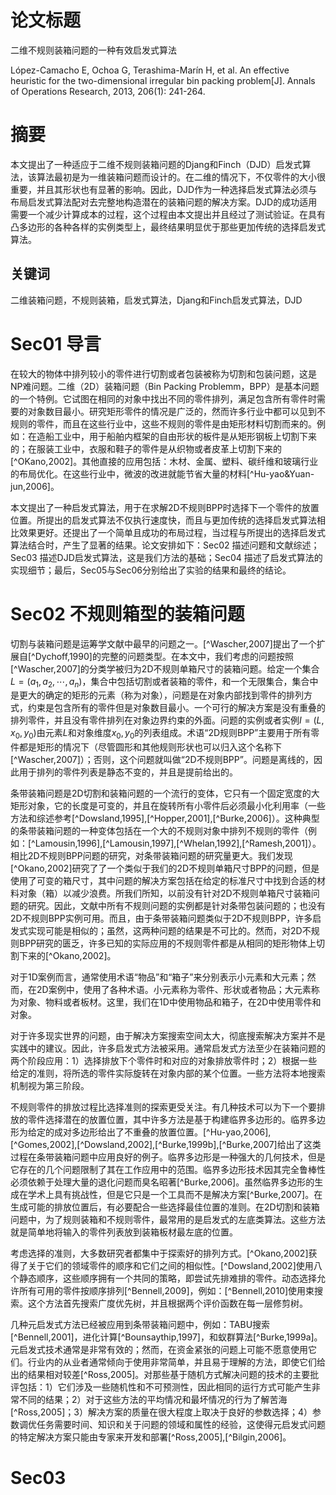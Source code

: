 # 论文标题

二维不规则装箱问题的一种有效启发式算法

López-Camacho E, Ochoa G, Terashima-Marín H, et al. An effective heuristic for the two-dimensional irregular bin packing problem[J]. Annals of Operations Research, 2013, 206(1): 241-264.

# 摘要

本文提出了一种适应于二维不规则装箱问题的Djang和Finch（DJD）启发式算法，该算法最初是为一维装箱问题而设计的。在二维的情况下，不仅零件的大小很重要，并且其形状也有显著的影响。因此，DJD作为一种选择启发式算法必须与布局启发式算法配对去完整地构造潜在的装箱问题的解决方案。DJD的成功适用需要一个减少计算成本的过程，这个过程由本文提出并且经过了测试验证。在具有凸多边形的各种各样的实例类型上，最终结果明显优于那些更加传统的选择启发式算法。

## 关键词

二维装箱问题，不规则装箱，启发式算法，Djang和Finch启发式算法，DJD

# Sec01 导言

在较大的物体中排列较小的零件进行切割或者包装被称为切割和包装问题，这是NP难问题。二维（2D）装箱问题（Bin Packing Problemm，BPP）是基本问题的一个特例。它试图在相同的对象中找出不同的零件排列，满足包含所有零件时需要的对象数目最小。研究矩形零件的情况是广泛的，然而许多行业中都可以见到不规则的零件，而且在这些行业中，这些不规则的零件是由矩形材料切割而来的。例如：在造船工业中，用于船舶内框架的自由形状的板件是从矩形钢板上切割下来的；在服装工业中，衣服和鞋子的零件是从织物或者皮革上切割下来的[^OKano,2002]。其他直接的应用包括：木材、金属、塑料、碳纤维和玻璃行业的布局优化。在这些行业中，微波的改进就能节省大量的材料[^Hu-yao&Yuan-jun,2006]。

本文提出了一种启发式算法，用于在求解2D不规则BPP时选择下一个零件的放置位置。所提出的启发式算法不仅执行速度快，而且与更加传统的选择启发式算法相比效果更好。还提出了一个简单且成功的布局过程，当过程与所提出的选择启发式算法结合时，产生了显著的结果。论文安排如下：Sec02 描述问题和文献综述；Sec03 描述DJD启发式算法，这是我们方法的基础；Sec04 描述了启发式算法的实现细节；最后，Sec05与Sec06分别给出了实验的结果和最终的结论。

# Sec02 不规则箱型的装箱问题

切割与装箱问题是运筹学文献中最早的问题之一。[^Wascher,2007]提出了一个扩展自[^Dychoff,1990]的完整的问题类型。在本文中，我们考虑的问题按照[^Wascher,2007]的分类学被归为2D不规则单箱尺寸的装箱问题。给定一个集合$L=(a_1,a_2,\cdots,a_n)$，集合中包括切割或者装箱的零件，和一个无限集合，集合中是更大的确定的矩形的元素（称为对象），问题是在对象内部找到零件的排列方式，约束是包含所有的零件但是对象数目最小。一个可行的解决方案是没有重叠的排列零件，并且没有零件排列在对象边界约束的外面。问题的实例或者实例$I=(L,x_0,y_0)$由元素$L$和对象维度$x_0,y_0$的列表组成。术语“2D规则BPP”主要用于所有零件都是矩形的情况下（尽管圆形和其他规则形状也可以归入这个名称下[^Wascher,2007]）；否则，这个问题就叫做“2D不规则BPP”。问题是离线的，因此用于排列的零件列表是静态不变的，并且是提前给出的。

条带装箱问题是2D切割和装箱问题的一个流行的变体，它只有一个固定宽度的大矩形对象，它的长度是可变的，并且在旋转所有小零件后必须最小化利用率（一些方法和综述参考[^Dowsland,1995],[^Hopper,2001],[^Burke,2006]）。这种典型的条带装箱问题的一种变体包括在一个大的不规则对象中排列不规则的零件（例如：[^Lamousin,1996],[^Lamousin,1997],[^Whelan,1992],[^Ramesh,2001]）。相比2D不规则BPP问题的研究，对条带装箱问题的研究量更大。我们发现[^Okano,2002]研究了了一个类似于我们的2D不规则单箱尺寸BPP的问题，但是使用了可变的箱尺寸，其中问题的解决方案包括在给定的标准尺寸中找到合适的材料对象（箱）以减少浪费。所我们所知，以前没有针对2D不规则单箱尺寸装箱问题的研究。因此，文献中所有不规则问题的实例都是针对条带包装问题的；也没有2D不规则BPP实例可用。而且，由于条带装箱问题类似于2D不规则BPP，许多启发式实现可能是相似的；虽然，这两种问题的结果是不可比的。然而，对2D不规则BPP研究的匮乏，许多已知的实际应用的不规则零件都是从相同的矩形物体上切割下来的[^Okano,2002]。

对于1D案例而言，通常使用术语“物品”和“箱子”来分别表示小元素和大元素；然而，在2D案例中，使用了各种术语。小元素称为零件、形状或者物品；大元素称为对象、物料或者板材。这里，我们在1D中使用物品和箱子，在2D中使用零件和对象。

对于许多现实世界的问题，由于解决方案搜索空间太大，彻底搜索解决方案并不是实践中的建议。因此，许多启发式方法被采用。通常启发式方法至少在装箱问题的两个阶段应用：1）选择排放下个零件时和对应的对象排放零件时；2）根据一些给定的准则，将所选的零件实际旋转在对象内部的某个位置。一些方法将本地搜索机制视为第三阶段。

不规则零件的排放过程比选择准则的探索更受关注。有几种技术可以为下一个要排放的零件选择潜在的放置位置，其中许多方法是基于构建临界多边形的。临界多边形为给定的成对多边形给出了不重叠的放置位置。[^Hu-yao,2006],[^Gomes,2002],[^Dowsland,2002],[^Burke,1999b],[^Burke,2007]给出了这类过程在条带装箱问题中应用良好的例子。临界多边形是一种强大的几何技术，但是它存在的几个问题限制了其在工作应用中的范围。临界多边形技术因其完全鲁棒性必须依赖于处理大量的退化问题而臭名昭著[^Burke,2006]。虽然临界多边形的生成在学术上具有挑战性，但是它只是一个工具而不是解决方案[^Burke,2007]。在生成可能的排放位置后，有必要配合一些选择最佳位置的准则。在2D切割和装箱问题中，为了规则装箱和不规则零件，最常用的是启发式的左底类算法。这些方法就是简单地将输入的零件列表放到装箱板材最左底的位置。

考虑选择的准则，大多数研究者都集中于探索好的排列方式。[^Okano,2002]获得了关于它们的领域零件的顺序和它们之间的相似性。[^Dowsland,2002]使用八个静态顺序，这些顺序拥有一个共同的策略，即尝试先排难排的零件。动态选择允许所有可用的零件按顺序排列[^Bennell,2009]，例如：[^Bennell,2010]使用束搜索。这个方法首先搜索广度优先树，并且根据两个评价函数在每一层修剪树。

几种元启发式方法已经被应用到条带装箱问题中，例如：TABU搜索[^Bennell,2001]，进化计算[^Bounsaythip,1997]，和蚁群算法[^Burke,1999a]。元启发式技术通常是非常有效的；然而，在资金紧张的问题上可能不愿意使用它们。行业内的从业者通常倾向于使用非常简单，并且易于理解的方法，即使它们给出的结果相对较差[^Ross,2005]。对那些基于随机方式解决问题的技术的主要批评包括：1）它们涉及一些随机性和不可预测性，因此相同的运行方式可能产生非常不同的结果；2）对于这些方法的平均情况和最坏情况的行为了解苦海[^Ross,2005]；3）解决方案的质量在很大程度上取决于良好的参数选择；4）参数调优任务需要时间、知识和关于问题的领域和属性的经验，这使得元启发式问题的特定解决方案只能由专家来开发和部署[^Ross,2005],[^Bilgin,2006]。

# Sec03